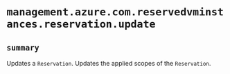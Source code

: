 # `management.azure.com.reservedvminstances.reservation.update`

## `summary`
Updates a `Reservation`. Updates the applied scopes of the `Reservation`.


